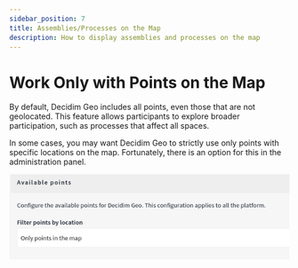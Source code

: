 ```yaml
---
sidebar_position: 7
title: Assemblies/Processes on the Map
description: How to display assemblies and processes on the map
---
```


# Work Only with Points on the Map

By default, Decidim Geo includes all points, even those that are not geolocated. This feature allows participants to explore broader participation, such as processes that affect all spaces.

In some cases, you may want Decidim Geo to strictly use only points with specific locations on the map. Fortunately, there is an option for this in the administration panel.

![Configure Decidim Geo to display only points on the map](./localised-spaces/screenshot-01.png)
